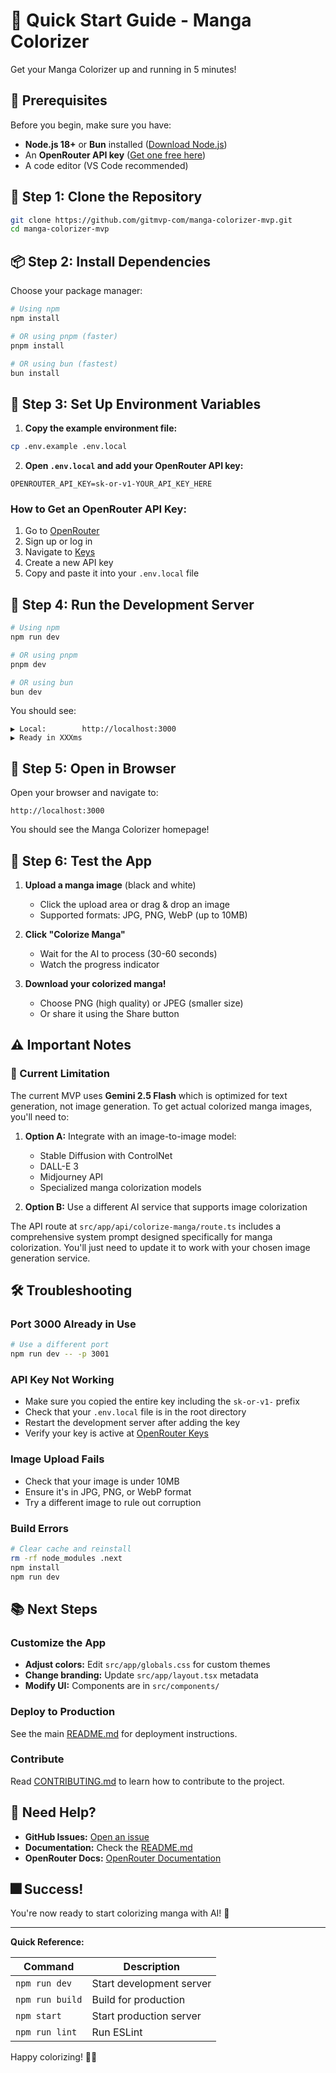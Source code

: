 # 🚀 Quick Start Guide - Manga Colorizer

Get your Manga Colorizer up and running in 5 minutes!

## 📌 Prerequisites

Before you begin, make sure you have:

- **Node.js 18+** or **Bun** installed ([Download Node.js](https://nodejs.org/))
- An **OpenRouter API key** ([Get one free here](https://openrouter.ai/keys))
- A code editor (VS Code recommended)

## 💾 Step 1: Clone the Repository

```bash
git clone https://github.com/gitmvp-com/manga-colorizer-mvp.git
cd manga-colorizer-mvp
```

## 📦 Step 2: Install Dependencies

Choose your package manager:

```bash
# Using npm
npm install

# OR using pnpm (faster)
pnpm install

# OR using bun (fastest)
bun install
```

## 🔑 Step 3: Set Up Environment Variables

1. **Copy the example environment file:**

```bash
cp .env.example .env.local
```

2. **Open `.env.local` and add your OpenRouter API key:**

```env
OPENROUTER_API_KEY=sk-or-v1-YOUR_API_KEY_HERE
```

### How to Get an OpenRouter API Key:

1. Go to [OpenRouter](https://openrouter.ai/)
2. Sign up or log in
3. Navigate to [Keys](https://openrouter.ai/keys)
4. Create a new API key
5. Copy and paste it into your `.env.local` file

## 🏃 Step 4: Run the Development Server

```bash
# Using npm
npm run dev

# OR using pnpm
pnpm dev

# OR using bun
bun dev
```

You should see:

```
▶ Local:        http://localhost:3000
▶ Ready in XXXms
```

## 🎉 Step 5: Open in Browser

Open your browser and navigate to:

```
http://localhost:3000
```

You should see the Manga Colorizer homepage!

## 🧪 Step 6: Test the App

1. **Upload a manga image** (black and white)
   - Click the upload area or drag & drop an image
   - Supported formats: JPG, PNG, WebP (up to 10MB)

2. **Click "Colorize Manga"**
   - Wait for the AI to process (30-60 seconds)
   - Watch the progress indicator

3. **Download your colorized manga!**
   - Choose PNG (high quality) or JPEG (smaller size)
   - Or share it using the Share button

## ⚠️ Important Notes

### 🚧 Current Limitation

The current MVP uses **Gemini 2.5 Flash** which is optimized for text generation, not image generation. To get actual colorized manga images, you'll need to:

1. **Option A:** Integrate with an image-to-image model:
   - Stable Diffusion with ControlNet
   - DALL-E 3
   - Midjourney API
   - Specialized manga colorization models

2. **Option B:** Use a different AI service that supports image colorization

The API route at `src/app/api/colorize-manga/route.ts` includes a comprehensive system prompt designed specifically for manga colorization. You'll just need to update it to work with your chosen image generation service.

## 🛠️ Troubleshooting

### Port 3000 Already in Use

```bash
# Use a different port
npm run dev -- -p 3001
```

### API Key Not Working

- Make sure you copied the entire key including the `sk-or-v1-` prefix
- Check that your `.env.local` file is in the root directory
- Restart the development server after adding the key
- Verify your key is active at [OpenRouter Keys](https://openrouter.ai/keys)

### Image Upload Fails

- Check that your image is under 10MB
- Ensure it's in JPG, PNG, or WebP format
- Try a different image to rule out corruption

### Build Errors

```bash
# Clear cache and reinstall
rm -rf node_modules .next
npm install
npm run dev
```

## 📚 Next Steps

### Customize the App

- **Adjust colors:** Edit `src/app/globals.css` for custom themes
- **Change branding:** Update `src/app/layout.tsx` metadata
- **Modify UI:** Components are in `src/components/`

### Deploy to Production

See the main [README.md](README.md#-deployment) for deployment instructions.

### Contribute

Read [CONTRIBUTING.md](CONTRIBUTING.md) to learn how to contribute to the project.

## 💬 Need Help?

- **GitHub Issues:** [Open an issue](https://github.com/gitmvp-com/manga-colorizer-mvp/issues)
- **Documentation:** Check the [README.md](README.md)
- **OpenRouter Docs:** [OpenRouter Documentation](https://openrouter.ai/docs)

## 🎆 Success!

You're now ready to start colorizing manga with AI! 🎉

---

**Quick Reference:**

| Command | Description |
|---------|-------------|
| `npm run dev` | Start development server |
| `npm run build` | Build for production |
| `npm start` | Start production server |
| `npm run lint` | Run ESLint |

Happy colorizing! 🎨✨